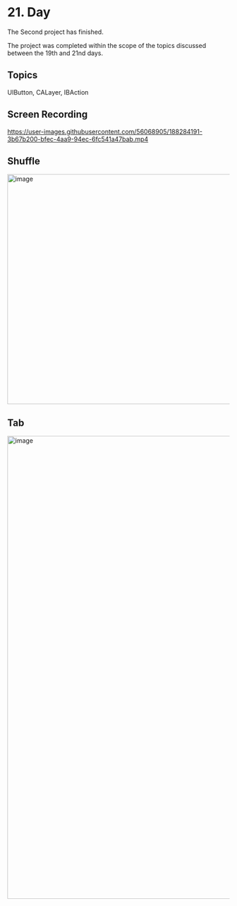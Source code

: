 # 21. Day

The Second project has finished.

The project was completed within the scope of the topics discussed between the 19th and 21nd days.

## Topics

UIButton, CALayer, IBAction

## Screen Recording

https://user-images.githubusercontent.com/56068905/188284191-3b67b200-bfec-4aa9-94ec-6fc541a47bab.mp4

## Shuffle

<img width="521" alt="image" src="https://user-images.githubusercontent.com/56068905/188557251-e98bb253-00e3-4b81-bfd1-fa366153e189.png">

## Tab

<img width="1049" alt="image" src="https://user-images.githubusercontent.com/56068905/188557301-cb71e586-7bd3-40a0-9009-3eb6da6639ec.png">
